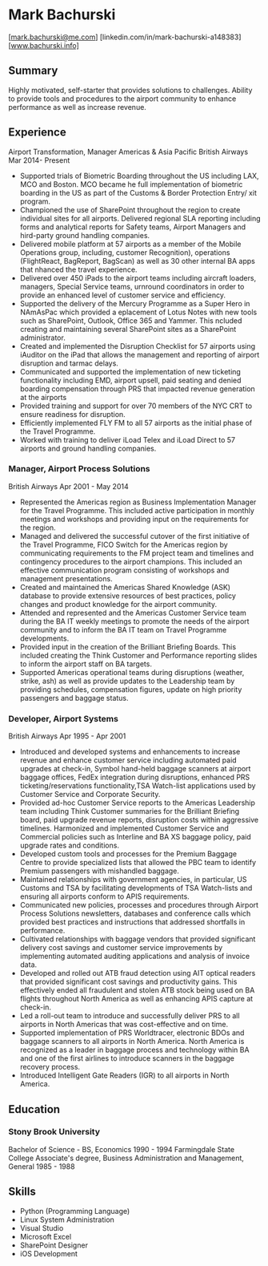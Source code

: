 # Mark Bachurski
[mark.bachurski@me.com]
[linkedin.com/in/mark-bachurski-a148383]
[www.bachurski.info]

## Summary
Highly motivated, self-starter that provides solutions to challenges. Ability to provide tools and procedures to the airport
community to enhance performance as well as increase revenue.

## Experience
Airport Transformation, Manager Americas & Asia Pacific
British Airways
Mar 2014- Present

* Supported trials of Biometric Boarding throughout the US including LAX, MCO and Boston. MCO became he full implementation of biometric boarding in the US as part of the Customs & Border Protection Entry/ xit program.
* Championed the use of SharePoint throughout the region to create individual sites for all airports. Delivered regional SLA reporting including forms and analytical reports for Safety teams, Airport Managers and hird-party ground handling companies.
* Delivered mobile platform at 57 airports as a member of the Mobile Operations group, including, customer Recognition), operations (FlightReact, BagReport, BagScan) as well as 30 other internal BA apps that nhanced the travel experience.
* Delivered over 450 iPads to the airport teams including aircraft loaders, managers, Special Service teams, urnround coordinators in order to provide an enhanced level of customer service and efficiency.
* Supported the delivery of the Mercury Programme as a Super Hero in NAmAsPac which provided a eplacement of Lotus Notes with new tools such as SharePoint, Outlook, Office 365 and Yammer. This ncluded creating and maintaining several SharePoint sites as a SharePoint administrator.
* Created and implemented the Disruption Checklist for 57 airports using iAuditor on the iPad that allows the management and reporting of airport disruption and tarmac delays.
* Communicated and supported the implementation of new ticketing functionality including EMD, airport upsell, paid seating and denied boarding compensation through PRS that impacted revenue generation at the airports
* Provided training and support for over 70 members of the NYC CRT to ensure readiness for disruption.
* Efficiently implemented FLY FM to all 57 airports as the initial phase of the Travel Programme.
* Worked with training to deliver iLoad Telex and iLoad Direct to 57 airports and ground handling companies.

### Manager, Airport Process Solutions
British Airways
Apr 2001 - May 2014

* Represented the Americas region as Business Implementation Manager for the Travel Programme. This included active participation in monthly meetings and workshops and providing input on the requirements for the region.
* Managed and delivered the successful cutover of the first initiative of the Travel Programme, FICO Switch for the Americas region by communicating requirements to the FM project team and timelines and contingency procedures to the airport champions. This included an effective communication program
consisting of workshops and management presentations.
* Created and maintained the Americas Shared Knowledge (ASK) database to provide extensive resources of best practices, policy changes and product knowledge for the airport community.
* Attended and represented and the Americas Customer Service team during the BA IT weekly meetings to promote the needs of the airport community and to inform the BA IT team on Travel Programme developments.
* Provided input in the creation of the Brilliant Briefing Boards. This included creating the Think Customer and Performance reporting slides to inform the airport staff on BA targets.
* Supported Americas operational teams during disruptions (weather, strike, ash) as well as provide updates to the Leadership team by providing schedules, compensation figures, update on high priority passengers and baggage status.

### Developer, Airport Systems
British Airways
Apr 1995 - Apr 2001

* Introduced and developed systems and enhancements to increase revenue and enhance customer service including automated paid upgrades at check-in, Symbol hand-held baggage scanners at airport baggage offices, FedEx integration during disruptions, enhanced PRS ticketing/reservations functionality,TSA Watch-list applications used by Customer Service and Corporate Security.
*  Provided ad-hoc Customer Service reports to the Americas Leadership team including Think Customer summaries for the Brilliant Briefing board, paid upgrade revenue reports, disruption costs within aggressive timelines.
Harmonized and implemented Customer Service and Commercial policies such as Interline and BA XS baggage policy, paid upgrade rates and conditions.
*  Developed custom tools and processes for the Premium Baggage Centre to provide specialized lists that allowed the PBC team to identify Premium passengers with mishandled baggage.
*  Maintained relationships with government agencies, in particular, US Customs and TSA by facilitating developments of TSA Watch-lists and ensuring all airports conform to APIS requirements.
*  Communicated new policies, processes and procedures through Airport Process Solutions newsletters, databases and conference calls which provided best practices and instructions that addressed shortfalls in performance.
*  Cultivated relationships with baggage vendors that provided significant delivery cost savings and customer service improvements by implementing automated auditing applications and analysis of invoice data.
*  Developed and rolled out ATB fraud detection using AIT optical readers that provided significant cost savings and productivity gains. This effectively ended all fraudulent and stolen ATB stock being used on BA flights throughout North America as well as enhancing APIS capture at check-in.
*  Led a roll-out team to introduce and successfully deliver PRS to all airports in North Americas that was cost-effective and on time.
*  Supported implementation of PRS Worldtracer, electronic BDOs and baggage scanners to all airports in North America. North America is recognized as a leader in baggage process and technology within BA and one of the first airlines to introduce scanners in the baggage recovery process.
*  Introduced Intelligent Gate Readers (IGR) to all airports in North America.

## Education

### Stony Brook University
Bachelor of Science - BS, Economics 1990 - 1994
Farmingdale State College
Associate's degree, Business Administration and Management, General 1985 - 1988

## Skills
* Python (Programming Language)
* Linux System Administration 
*  Visual Studio
*  Microsoft Excel
*  SharePoint Designer
*  iOS Development
